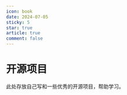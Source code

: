 ```yaml
---
icon: book
date: 2024-07-05
sticky: 5
star: true
article: true
comment: false
---
```


# 开源项目

此处存放自己写和一些优秀的开源项目，帮助学习。

